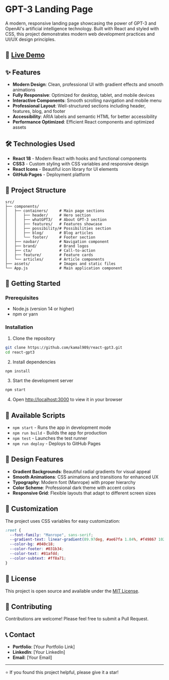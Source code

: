 # GPT-3 Landing Page

A modern, responsive landing page showcasing the power of GPT-3 and OpenAI's artificial intelligence technology. Built with React and styled with CSS, this project demonstrates modern web development practices and UI/UX design principles.

## 🚀 [Live Demo](https://kamal909.github.io/react-gpt3/)

## ✨ Features

- **Modern Design**: Clean, professional UI with gradient effects and smooth animations
- **Fully Responsive**: Optimized for desktop, tablet, and mobile devices
- **Interactive Components**: Smooth scrolling navigation and mobile menu
- **Professional Layout**: Well-structured sections including header, features, blog, and footer
- **Accessibility**: ARIA labels and semantic HTML for better accessibility
- **Performance Optimized**: Efficient React components and optimized assets

## 🛠️ Technologies Used

- **React 18** - Modern React with hooks and functional components
- **CSS3** - Custom styling with CSS variables and responsive design
- **React Icons** - Beautiful icon library for UI elements
- **GitHub Pages** - Deployment platform

## 📁 Project Structure

```
src/
├── components/
│   ├── containers/     # Main page sections
│   │   ├── header/     # Hero section
│   │   ├── whatGPT3/   # About GPT-3 section
│   │   ├── features/   # Features showcase
│   │   ├── possibility/# Possibilities section
│   │   ├── blog/       # Blog articles
│   │   └── footer/     # Footer section
│   ├── navbar/         # Navigation component
│   ├── brand/          # Brand logos
│   ├── cta/            # Call-to-action
│   ├── feature/        # Feature cards
│   └── articles/       # Article components
├── assets/             # Images and static files
└── App.js              # Main application component
```

## 🚀 Getting Started

### Prerequisites

- Node.js (version 14 or higher)
- npm or yarn

### Installation

1. Clone the repository

```bash
git clone https://github.com/kamal909/react-gpt3.git
cd react-gpt3
```

2. Install dependencies

```bash
npm install
```

3. Start the development server

```bash
npm start
```

4. Open [http://localhost:3000](http://localhost:3000) to view it in your browser

## 📱 Available Scripts

- `npm start` - Runs the app in development mode
- `npm run build` - Builds the app for production
- `npm test` - Launches the test runner
- `npm run deploy` - Deploys to GitHub Pages

## 🎨 Design Features

- **Gradient Backgrounds**: Beautiful radial gradients for visual appeal
- **Smooth Animations**: CSS animations and transitions for enhanced UX
- **Typography**: Modern font (Manrope) with proper hierarchy
- **Color Scheme**: Professional dark theme with accent colors
- **Responsive Grid**: Flexible layouts that adapt to different screen sizes

## 🔧 Customization

The project uses CSS variables for easy customization:

```css
:root {
  --font-family: "Manrope", sans-serif;
  --gradient-text: linear-gradient(89.97deg, #ae67fa 1.84%, #f49867 102.67%);
  --color-bg: #040c18;
  --color-footer: #031b34;
  --color-text: #81afdd;
  --color-subtext: #ff8a71;
}
```

## 📄 License

This project is open source and available under the [MIT License](LICENSE).

## 🤝 Contributing

Contributions are welcome! Please feel free to submit a Pull Request.

## 📞 Contact

- **Portfolio**: [Your Portfolio Link]
- **LinkedIn**: [Your LinkedIn]
- **Email**: [Your Email]

---

⭐ If you found this project helpful, please give it a star!
